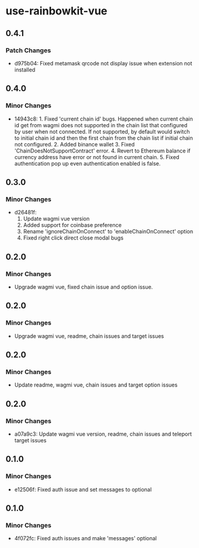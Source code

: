 # use-rainbowkit-vue

## 0.4.1

### Patch Changes

- d975b04: Fixed metamask qrcode not display issue when extension not installed

## 0.4.0

### Minor Changes

- 14943c8: 1. Fixed 'current chain id' bugs. Happened when current chain id get from wagmi does not supported in the chain list that configured by user when not connected. If not supported, by default would switch to initial chain id and then the first chain from the chain list if initial chain not configured. 2. Added binance wallet 3. Fixed 'ChainDoesNotSupportContract' error. 4. Revert to Ethereum balance if currency address have error or not found in current chain. 5. Fixed authentication pop up even authentication enabled is false.

## 0.3.0

### Minor Changes

- d26481f:
  1. Update wagmi vue version
  2. Added support for coinbase preference
  3. Rename 'ignoreChainOnConnect' to 'enableChainOnConnect' option
  4. Fixed right click direct close modal bugs

## 0.2.0

### Minor Changes

- Upgrade wagmi vue, fixed chain issue and option issue.

## 0.2.0

### Minor Changes

- Upgrade wagmi vue, readme, chain issues and target issues

## 0.2.0

### Minor Changes

- Update readme, wagmi vue, chain issues and target option issues

## 0.2.0

### Minor Changes

- a07a9c3: Update wagmi vue version, readme, chain issues and teleport target issues

## 0.1.0

### Minor Changes

- e12506f: Fixed auth issue and set messages to optional

## 0.1.0

### Minor Changes

- 4f072fc: Fixed auth issues and make 'messages' optional
